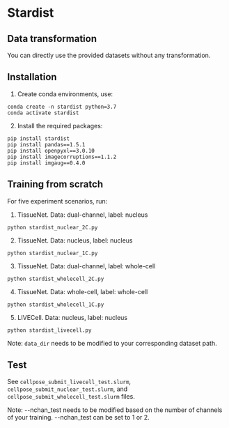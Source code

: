 # Stardist

## Data transformation
You can directly use the provided datasets without any transformation.

## Installation
1. Create conda environments, use:
```
conda create -n stardist python=3.7
conda activate stardist
```
   
2. Install the required packages:

```
pip install stardist
pip install pandas==1.5.1
pip install openpyxl==3.0.10
pip install imagecorruptions==1.1.2
pip install imgaug==0.4.0
```

## Training from scratch

For five experiment scenarios, run:

1. TissueNet. Data: dual-channel, label: nucleus
   
```
python stardist_nuclear_2C.py
```

2. TissueNet. Data: nucleus, label: nucleus
   
```
python stardist_nuclear_1C.py
```

3. TissueNet. Data: dual-channel, label: whole-cell
   
```
python stardist_wholecell_2C.py
```

4. TissueNet. Data: whole-cell, label: whole-cell
   
```
python stardist_wholecell_1C.py
```

5. LIVECell. Data: nucleus, label: nucleus

```
python stardist_livecell.py
```

Note: ```data_dir``` needs to be modified to your corresponding dataset path.

## Test

See ```cellpose_submit_livecell_test.slurm```, ```cellpose_submit_nuclear_test.slurm```, and ```cellpose_submit_wholecell_test.slurm``` files.

Note: --nchan_test needs to be modified based on the number of channels of your training. --nchan_test can be set to 1 or 2.
